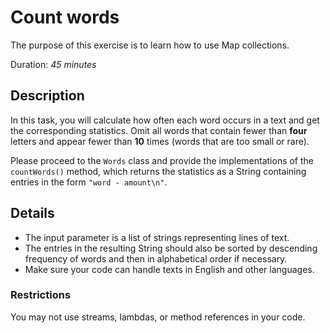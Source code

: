 # Count words
The purpose of this exercise is to learn how to use Map collections.


Duration: _45 minutes_



## Description

In this task, you will calculate how often each word occurs in a text and get the corresponding statistics. Omit all words that contain fewer than **four** letters and appear fewer than **10** times (words that are too small or rare).  

Please proceed to the `Words` class and provide the implementations of the `countWords()` method, which returns the statistics as a String containing entries in the form ` "word - amount\n" `. 

## Details
* The input parameter is a list of strings representing lines of text.  
* The entries in the resulting String should also be sorted by descending frequency of words    and then in alphabetical order if necessary.  
* Make sure your code can handle texts in English and other languages.   

### Restrictions
You may not use streams, lambdas, or method references in your code.

